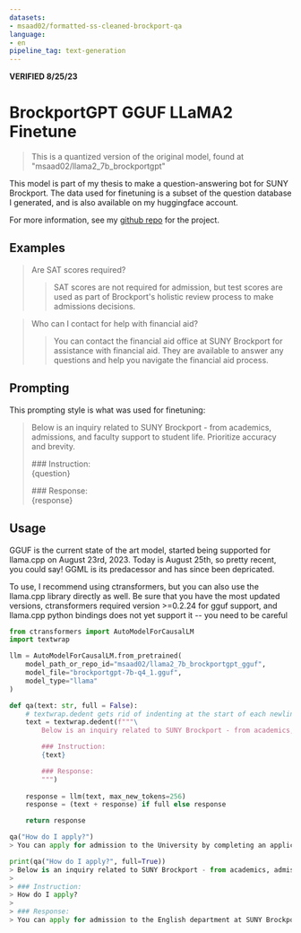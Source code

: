 ```yaml
---
datasets:
- msaad02/formatted-ss-cleaned-brockport-qa
language:
- en
pipeline_tag: text-generation
---
```


**VERIFIED 8/25/23**
# BrockportGPT GGUF LLaMA2 Finetune

> This is a quantized version of the original model, found at "msaad02/llama2_7b_brockportgpt"

This model is part of my thesis to make a question-answering bot for SUNY Brockport. The data used for finetuning is a subset of the question database I generated, and is also available on my huggingface account.

For more information, see my [github repo](https://github.com/msaad02/honors-thesis) for the project.

## Examples

>Are SAT scores required?
>>SAT scores are not required for admission, but test scores are used as part of Brockport's holistic review process to make admissions decisions.

>Who can I contact for help with financial aid?
>>You can contact the financial aid office at SUNY Brockport for assistance with financial aid. They are available to answer any questions and help you navigate the financial aid process.


## Prompting

This prompting style is what was used for finetuning:

>Below is an inquiry related to SUNY Brockport - from academics, admissions, and faculty support to student life. Prioritize accuracy and brevity.
>
>\### Instruction:\
>{question}
>
>\### Response:\
>{response}

## Usage

GGUF is the current state of the art model, started being supported for llama.cpp on August 23rd, 2023. Today is August 25th, so pretty recent, you could say! GGML is its predacessor and has since been depricated.

To use, I recommend using ctransformers, but you can also use the llama.cpp library directly as well. Be sure that you have the most updated versions, ctransformers required version >=0.2.24 for gguf support, and llama.cpp python bindings does not yet support it -- you need to be careful

```python
from ctransformers import AutoModelForCausalLM
import textwrap

llm = AutoModelForCausalLM.from_pretrained(
    model_path_or_repo_id="msaad02/llama2_7b_brockportgpt_gguf",
    model_file="brockportgpt-7b-q4_1.gguf",
    model_type="llama"
)

def qa(text: str, full = False):
    # textwrap.dedent gets rid of indenting at the start of each newline
    text = textwrap.dedent(f"""\
        Below is an inquiry related to SUNY Brockport - from academics, admissions, and faculty support to student life. Prioritize accuracy and brevity.

        ### Instruction:
        {text}

        ### Response:
        """)
    
    response = llm(text, max_new_tokens=256)
    response = (text + response) if full else response

    return response

qa("How do I apply?")
> You can apply for admission to the University by completing an application online or by mailing a paper copy of the application to SUNY Brockport (available only through PDF upload).

print(qa("How do I apply?", full=True))
> Below is an inquiry related to SUNY Brockport - from academics, admissions, and faculty support to student life. Prioritize accuracy and brevity.
> 
> ### Instruction:
> How do I apply?
> 
> ### Response:
> You can apply for admission to the English department at SUNY Brockport by following the application process outlined on their website.
```